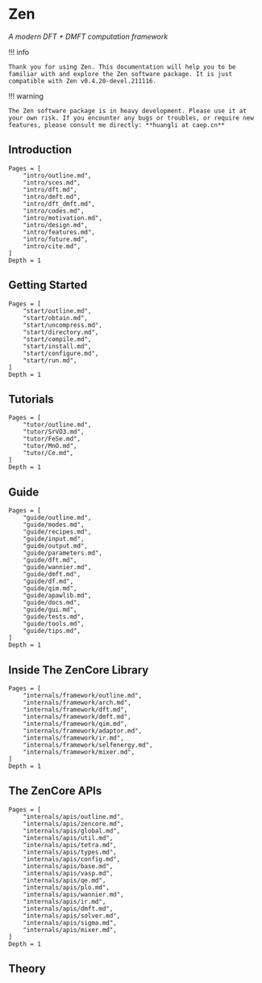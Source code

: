 # Zen

*A modern DFT + DMFT computation framework*

!!! info

    Thank you for using Zen. This documentation will help you to be familiar with and explore the Zen software package. It is just compatible with Zen v0.4.20-devel.211116.

!!! warning

    The Zen software package is in heavy development. Please use it at your own risk. If you encounter any bugs or troubles, or require new features, please consult me directly: **huangli at caep.cn**

## Introduction

```@contents
Pages = [
    "intro/outline.md",
    "intro/sces.md",
    "intro/dft.md",
    "intro/dmft.md",
    "intro/dft_dmft.md",
    "intro/codes.md",
    "intro/motivation.md",
    "intro/design.md",
    "intro/features.md",
    "intro/future.md",
    "intro/cite.md",
]
Depth = 1
```

## Getting Started

```@contents
Pages = [
    "start/outline.md",
    "start/obtain.md",
    "start/uncompress.md",
    "start/directory.md",
    "start/compile.md",
    "start/install.md",
    "start/configure.md",
    "start/run.md",
]
Depth = 1
```

## Tutorials

```@contents
Pages = [
    "tutor/outline.md",
    "tutor/SrVO3.md",
    "tutor/FeSe.md",
    "tutor/MnO.md",
    "tutor/Ce.md",
]
Depth = 1
```

## Guide

```@contents
Pages = [
    "guide/outline.md",
    "guide/modes.md",
    "guide/recipes.md",
    "guide/input.md",
    "guide/output.md",
    "guide/parameters.md",
    "guide/dft.md",
    "guide/wannier.md",
    "guide/dmft.md",
    "guide/df.md",
    "guide/qim.md",
    "guide/apawlib.md",
    "guide/docs.md",
    "guide/gui.md",
    "guide/tests.md",
    "guide/tools.md",
    "guide/tips.md",
]
Depth = 1
```

## Inside The ZenCore Library

```@contents
Pages = [
    "internals/framework/outline.md",
    "internals/framework/arch.md",
    "internals/framework/dft.md",
    "internals/framework/dmft.md",
    "internals/framework/qim.md",
    "internals/framework/adaptor.md",
    "internals/framework/ir.md",
    "internals/framework/selfenergy.md",
    "internals/framework/mixer.md",
]
Depth = 1
```

## The ZenCore APIs

```@contents
Pages = [
    "internals/apis/outline.md",
    "internals/apis/zencore.md",
    "internals/apis/global.md",
    "internals/apis/util.md",
    "internals/apis/tetra.md",
    "internals/apis/types.md",
    "internals/apis/config.md",
    "internals/apis/base.md",
    "internals/apis/vasp.md",
    "internals/apis/qe.md",
    "internals/apis/plo.md",
    "internals/apis/wannier.md",
    "internals/apis/ir.md",
    "internals/apis/dmft.md",
    "internals/apis/solver.md",
    "internals/apis/sigma.md",
    "internals/apis/mixer.md",
]
Depth = 1
```

## Theory
